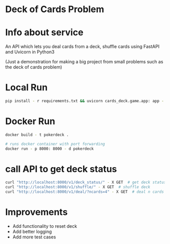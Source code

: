 # Deck of Cards Problem
# Info about service
An API which lets you deal cards from a deck, shuffle cards using FastAPI and Uvicorn in Python3

(Just a demonstration for making a big project from small problems such as the deck of cards problem)

# Local Run

```bash
pip install - r requirements.txt && uvicorn cards_deck.game.app: app - -reload - -host 0.0.0.0 - -port 8000
```

# Docker Run
```bash
docker build - t pokerdeck .
```

```bash
# runs docker container with port forwarding
docker run - p 8000: 8000 - d pokerdeck
```

# call API to get deck status

```bash
curl "http://localhost:8000/v1/deck_status/" - X GET  # get deck status
curl "http://localhost:8000/v1/shuffle/" - X GET  # shuffle deck
curl "http://localhost:8000/v1/deal/?ncards=4" - X GET  # deal n cards
```

# Improvements
- Add functionality to reset deck
- Add better logging
- Add more test cases

